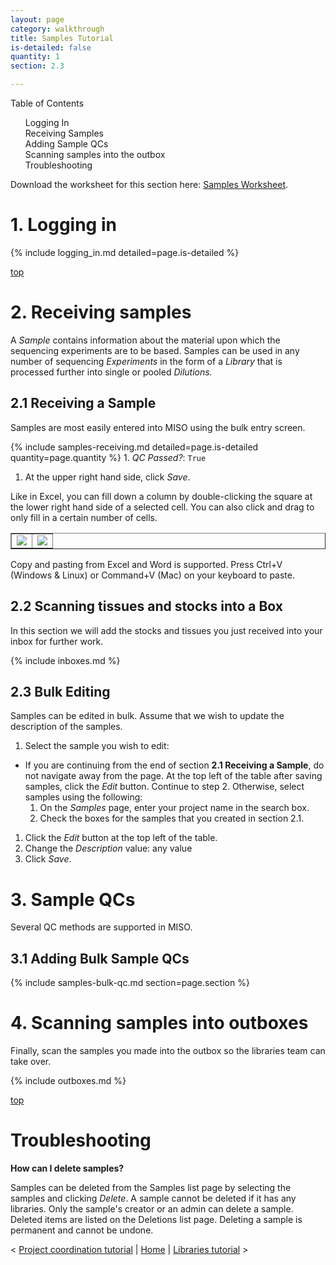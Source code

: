 ```yaml
---
layout: page
category: walkthrough
title: Samples Tutorial
is-detailed: false
quantity: 1
section: 2.3

---
```


<div id="toc">
Table of Contents
<ol>
    <li><a href="#login">Logging In</a></li>
    <li><a href="#receipt">Receiving Samples</a></li>
    <li><a href="#qcs">Adding Sample QCs</a></li>
    <li><a href="#boxes">Scanning samples into the outbox</a></li>
    <li><a href="#trouble">Troubleshooting</a></li>
</ol>
</div>

<div id="infobox">
Download the worksheet for this section here: <a href="2-0-samples-worksheet">Samples Worksheet</a>.
</div>


<a name="login"/>

# 1. Logging in

{% include logging_in.md detailed=page.is-detailed %}

<a name="receipt" href="#" id="toplink">top</a>

# 2. Receiving samples

A _Sample_ contains information about the material upon which the sequencing
experiments are to be based. Samples can be used in any number of sequencing
_Experiments_ in the form of a _Library_ that is processed further into
single or pooled _Dilutions._

## 2.1 Receiving a Sample

Samples are most easily entered into MISO using the bulk entry screen.

{% include samples-receiving.md detailed=page.is-detailed quantity=page.quantity %}
    1. _QC Passed?_: `True`
1. At the upper right hand side, click _Save_.

Like in Excel, you can fill down a column by double-clicking the square at the lower 
right hand side of a selected cell. You can also click and drag to only fill in a 
certain number of cells.

<table border="1"><tr><td>
<img src="pics/fill-down-1.png"/>
</td><td>
<img src="pics/fill-down-2.png"/>
</td></tr></table>

Copy and pasting from Excel and Word is supported. Press Ctrl+V (Windows & Linux) or 
Command+V (Mac) on your keyboard to paste.


## 2.2 Scanning tissues and stocks into a Box

In this section we will add the stocks and tissues you just received into your
inbox for further work.

{% include inboxes.md %}

## 2.3 Bulk Editing

Samples can be edited in bulk. Assume that we wish to update the description of the samples.

1. Select the sample you wish to edit: 
  * If you are continuing from the end of section **2.1 Receiving a Sample**, do not
  navigate away from the page. At the top left of the table after saving samples, click
  the _Edit_ button. Continue to step 2. Otherwise, select samples using the following:
    1. On the _Samples_ page, enter your project name in the search box.
    1. Check the boxes for the samples that you created in section 2.1.
1. Click the _Edit_ button at the top left of the table.
1. Change the _Description_ value: any value
1. Click _Save_.

# 3. Sample QCs

Several QC methods are supported in MISO.

## 3.1 Adding Bulk Sample QCs

{% include samples-bulk-qc.md section=page.section %}

# 4. Scanning samples into outboxes

Finally, scan the samples you made into the outbox so the libraries team can take over.

{% include outboxes.md %}

<a name="trouble" href="#" id="toplink">top</a>

# Troubleshooting

**How can I delete samples?**

Samples can be deleted from the Samples list page by selecting the samples and clicking _Delete_. A
sample cannot be deleted if it has any libraries. Only the sample's creator or an admin can delete a
sample. Deleted items are listed on the Deletions list page. Deleting a sample is permanent and cannot
be undone.


< <a href="plain-1-0-project-coordination">Project coordination tutorial</a> | <a href="plain-index">Home</a> | <a href="plain-3-0-libraries">Libraries tutorial</a> >

